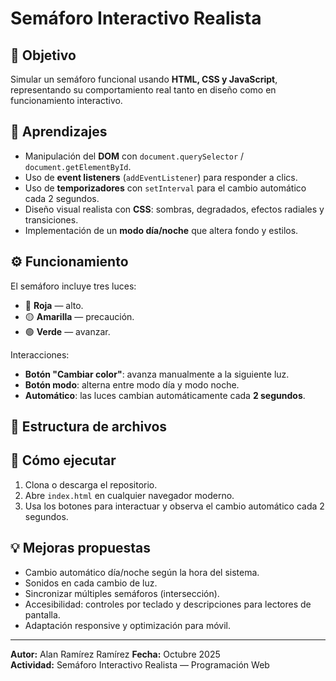 # Semáforo Interactivo Realista

## 🎯 Objetivo
Simular un semáforo funcional usando **HTML, CSS y JavaScript**, representando su comportamiento real tanto en diseño como en funcionamiento interactivo.

## 🧠 Aprendizajes
- Manipulación del **DOM** con `document.querySelector` / `document.getElementById`.
- Uso de **event listeners** (`addEventListener`) para responder a clics.
- Uso de **temporizadores** con `setInterval` para el cambio automático cada 2 segundos.
- Diseño visual realista con **CSS**: sombras, degradados, efectos radiales y transiciones.
- Implementación de un **modo día/noche** que altera fondo y estilos.

## ⚙️ Funcionamiento
El semáforo incluye tres luces:
- 🔴 **Roja** — alto.
- 🟡 **Amarilla** — precaución.
- 🟢 **Verde** — avanzar.

Interacciones:
- **Botón "Cambiar color"**: avanza manualmente a la siguiente luz.
- **Botón modo**: alterna entre modo día y modo noche.
- **Automático**: las luces cambian automáticamente cada **2 segundos**.

## 🧩 Estructura de archivos

## 🚀 Cómo ejecutar
1. Clona o descarga el repositorio.
2. Abre `index.html` en cualquier navegador moderno.
3. Usa los botones para interactuar y observa el cambio automático cada 2 segundos.

## 💡 Mejoras propuestas
- Cambio automático día/noche según la hora del sistema.
- Sonidos en cada cambio de luz.
- Sincronizar múltiples semáforos (intersección).
- Accesibilidad: controles por teclado y descripciones para lectores de pantalla.
- Adaptación responsive y optimización para móvil.

---

**Autor:** Alan Ramírez  Ramírez 
**Fecha:** Octubre 2025  
**Actividad:** Semáforo Interactivo Realista — Programación Web
